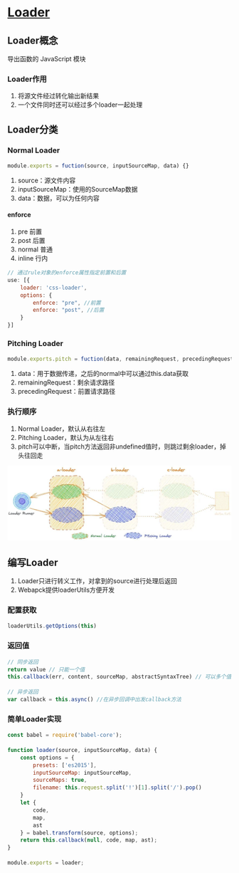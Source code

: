 # [Loader](https://www.teqng.com/2021/08/11/%E5%A4%9A%E5%9B%BE%E8%AF%A6%E8%A7%A3%EF%BC%8C%E4%B8%80%E6%AC%A1%E6%80%A7%E6%90%9E%E6%87%82webpack-loader/)

## Loader概念

导出函数的 JavaScript 模块

### Loader作用

1. 将源文件经过转化输出新结果
2. 一个文件同时还可以经过多个loader一起处理

## Loader分类

### Normal Loader

```js
module.exports = fuction(source, inputSourceMap, data) {}
```

1. source：源文件内容
2. inputSourceMap：使用的SourceMap数据
3. data：数据，可以为任何内容

#### enforce

1. pre 前置
2. post 后置
3. normal 普通
4. inline 行内

```js
// 通过rule对象的enforce属性指定前置和后置
use: [{
    loader: 'css-loader',
    options: {
        enforce: "pre", //前置
        enforce: "post", //后置
    }
}]
```

### Pitching Loader

```js
module.exports.pitch = fuction(data, remainingRequest, precedingRequest) {}
```

1. data：用于数据传递，之后的normal中可以通过this.data获取
2. remainingRequest：剩余请求路径
3. precedingRequest：前置请求路径

### 执行顺序

1. Normal Loader，默认从右往左
2. Pitching Loader，默认为从左往右
3. pitch可以中断，当pitch方法返回非undefined值时，则跳过剩余loader，掉头往回走

![pitch中断](assets/02-pitch中断.jpeg)

## 编写Loader

1. Loader只进行转义工作，对拿到的source进行处理后返回
2. Webapck提供loaderUtils方便开发

### 配置获取

```js
loaderUtils.getOptions(this)
```

### 返回值

```js
// 同步返回
return value // 只能一个值
this.callback(err, content, sourceMap, abstractSyntaxTree) // 可以多个值

// 异步返回
var callback = this.async() //在异步回调中出发callback方法
```

### 简单Loader实现

```js
const babel = require('babel-core');

function loader(source, inputSourceMap, data) {
    const options = {
        presets: ['es2015'],
        inputSourceMap: inputSourceMap,
        sourceMaps: true,
        filename: this.request.split('!')[1].split('/').pop()
    }
    let {
        code,
        map,
        ast
    } = babel.transform(source, options);
    return this.callback(null, code, map, ast);
}

module.exports = loader;
```
